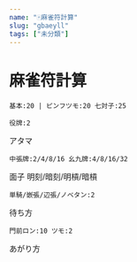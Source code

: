 ```yaml
---
name: "🀄️麻雀符計算"
slug: "gbaeyll"
tags: ["未分類"]
---
```


# 麻雀符計算

```
基本:20 | ピンフツモ:20 七対子:25
```

```
役牌:2
```

アタマ

```
中張牌:2/4/8/16 幺九牌:4/8/16/32
```

面子 明刻/暗刻/明槓/暗槓

```
単騎/嵌張/辺張/ノベタン:2
```

待ち方

```
門前ロン:10 ツモ:2
```

あがり方

